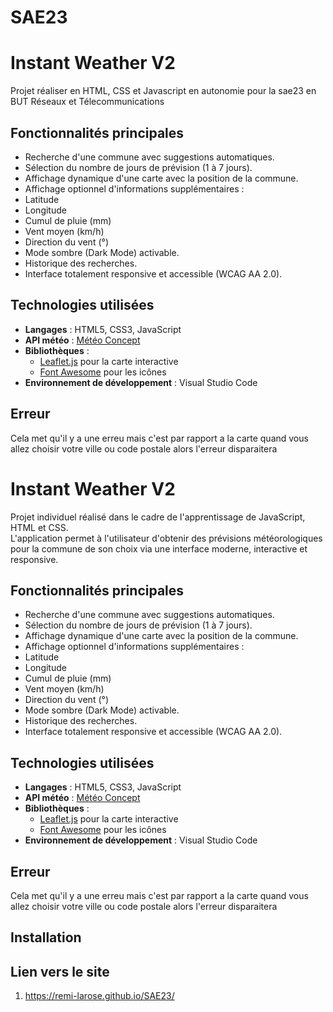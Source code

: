 # SAE23
#  Instant Weather V2

Projet réaliser en HTML, CSS et Javascript en autonomie pour la sae23 en BUT Réseaux et Télecommunications

##  Fonctionnalités principales

-  Recherche d'une commune avec suggestions automatiques.
-  Sélection du nombre de jours de prévision (1 à 7 jours).
-  Affichage dynamique d'une carte avec la position de la commune.
-  Affichage optionnel d'informations supplémentaires :
  - Latitude
  - Longitude
  - Cumul de pluie (mm)
  - Vent moyen (km/h)
  - Direction du vent (°)
-  Mode sombre (Dark Mode) activable.
-  Historique des recherches.
-  Interface totalement responsive et accessible (WCAG AA 2.0).

##  Technologies utilisées

- **Langages** : HTML5, CSS3, JavaScript
- **API météo** : [Météo Concept](https://weatherstack.com/)
- **Bibliothèques** :
  - [Leaflet.js](https://leafletjs.com/) pour la carte interactive
  - [Font Awesome](https://fontawesome.com/) pour les icônes
- **Environnement de développement** : Visual Studio Code

## Erreur 
 Cela met qu'il y a une erreu mais c'est par rapport a la carte quand vous allez choisir votre ville ou code postale alors l'erreur disparaitera

#  Instant Weather V2

Projet individuel réalisé dans le cadre de l'apprentissage de JavaScript, HTML et CSS.  
L'application permet à l'utilisateur d'obtenir des prévisions météorologiques pour la commune de son choix via une interface moderne, interactive et responsive.

##  Fonctionnalités principales

-  Recherche d'une commune avec suggestions automatiques.
-  Sélection du nombre de jours de prévision (1 à 7 jours).
-  Affichage dynamique d'une carte avec la position de la commune.
-  Affichage optionnel d'informations supplémentaires :
  - Latitude
  - Longitude
  - Cumul de pluie (mm)
  - Vent moyen (km/h)
  - Direction du vent (°)
-  Mode sombre (Dark Mode) activable.
-  Historique des recherches.
-  Interface totalement responsive et accessible (WCAG AA 2.0).

##  Technologies utilisées

- **Langages** : HTML5, CSS3, JavaScript
- **API météo** : [Météo Concept](https://weatherstack.com/)
- **Bibliothèques** :
  - [Leaflet.js](https://leafletjs.com/) pour la carte interactive
  - [Font Awesome](https://fontawesome.com/) pour les icônes
- **Environnement de développement** : Visual Studio Code

## Erreur 
 Cela met qu'il y a une erreu mais c'est par rapport a la carte quand vous allez choisir votre ville ou code postale alors l'erreur disparaitera
## Installation

## Lien vers le site
1. https://remi-larose.github.io/SAE23/

